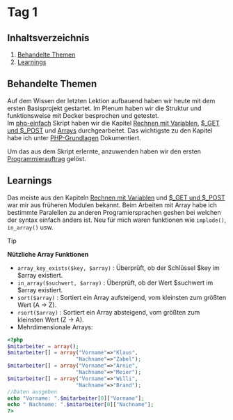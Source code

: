 # Tag 1

## Inhaltsverzeichnis
1. [Behandelte Themen](#Behandelte_Themen)
2. [Learnings](#Learnings)

## Behandelte Themen
Auf dem Wissen der letzten Lektion aufbauend haben wir heute mit dem ersten Basisprojekt gestartet. Im Plenum haben wir die Struktur und funktionsweise mit Docker besprochen und getestet.<br>
Im [php-einfach](https://www.php-einfach.de/) Skript haben wir die Kapitel [Rechnen mit Variablen](https://www.php-einfach.de/php-tutorial/rechnen-mit-variablen/), [$_GET und $_POST](https://www.php-einfach.de/php-tutorial/_get-und-_post/) und [Arrays](https://www.php-einfach.de/php-tutorial/php-array/) durchgearbeitet. Das wichtigste zu den Kapitel habe ich unter [PHP-Grundlagen](/tag002/php-grundlagen.md) Dokumentiert.

Um das aus dem Skript erlernte, anzuwenden haben wir den ersten [Programmierauftrag](/tag002/programmierauftrag.md.md) gelöst.


## Learnings
Das meiste aus den Kapiteln [Rechnen mit Variablen](https://www.php-einfach.de/php-tutorial/rechnen-mit-variablen/) und [$_GET und $_POST](https://www.php-einfach.de/php-tutorial/_get-und-_post/) war mir aus früheren Modulen bekannt. Beim Arbeiten mit Array habe ich bestimmte Paralellen zu anderen Programiersprachen geshen bei welchen der syntax einfach anders ist. Neu für mich waren funktionen wie ``implode()``, ``in_array()`` usw.

>[!TIP]
>**Nützliche Array Funktionen**
> - ``array_key_exists($key, $array)`` : Überprüft, ob der Schlüssel $key im $array existiert.
> - ``in_array($suchwert, $array)`` : Überprüft, ob der Wert $suchwert im $array existiert.
> - ``sort($array)`` : Sortiert ein Array aufsteigend, vom kleinsten zum größten Wert (A -> Z).
> - ``rsort($array)`` : Sortiert ein Array absteigend, vom größten zum kleinsten Wert (Z -> A).
> - Mehrdimensionale Arrays:
> ````php
><?php
>$mitarbeiter = array();
>$mitarbeiter[] = array("Vorname"=>"Klaus",
>                       "Nachname"=>"Zabel");
>$mitarbeiter[] = array("Vorname"=>"Arnie",
>                       "Nachname"=>"Meier");
>$mitarbeiter[] = array("Vorname"=>"Willi",
>                       "Nachname"=>"Brand");
>//Daten ausgeben
>echo "Vorname: ".$mitarbeiter[0]["Vorname"];
>echo " Nachname: ".$mitarbeiter[0]["Nachname"];
>?>
>````